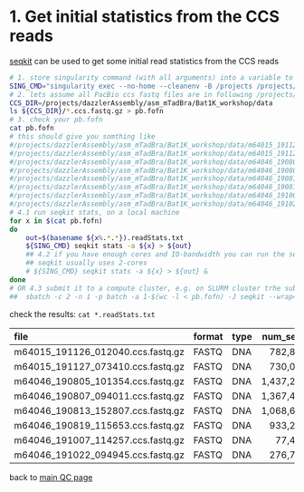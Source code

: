 # 1. Get initial statistics from the CCS reads

[seqkit](https://bioinf.shenwei.me/seqkit/usage/#stats) can be used to get some initial read statistics from the CCS reads 

```bash 
# 1. store singularity command (with all arguments) into a variable to facilitate the command line call
SING_CMD="singularity exec --no-home --cleanenv -B /projects /projects/dazzler/pippel/prog/assembly-workshop/assembly-workshop_v0.6.3.sif"
# 2. lets assume all PacBio ccs fastq files are in following /projects/dazzlerAssembly/asm_mTadBra/Bat1K_workshop/data
CCS_DIR=/projects/dazzlerAssembly/asm_mTadBra/Bat1K_workshop/data
ls ${CCS_DIR}/*.ccs.fastq.gz > pb.fofn 
# 3. check your pb.fofn
cat pb.fofn 
# this should give you somthing like
#/projects/dazzlerAssembly/asm_mTadBra/Bat1K_workshop/data/m64015_191126_012040.ccs.fastq.gz
#/projects/dazzlerAssembly/asm_mTadBra/Bat1K_workshop/data/m64015_191127_073410.ccs.fastq.gz
#/projects/dazzlerAssembly/asm_mTadBra/Bat1K_workshop/data/m64046_190805_101354.ccs.fastq.gz
#/projects/dazzlerAssembly/asm_mTadBra/Bat1K_workshop/data/m64046_190807_094011.ccs.fastq.gz
#/projects/dazzlerAssembly/asm_mTadBra/Bat1K_workshop/data/m64046_190813_152807.ccs.fastq.gz
#/projects/dazzlerAssembly/asm_mTadBra/Bat1K_workshop/data/m64046_190819_115653.ccs.fastq.gz
#/projects/dazzlerAssembly/asm_mTadBra/Bat1K_workshop/data/m64046_191007_114257.ccs.fastq.gz
#/projects/dazzlerAssembly/asm_mTadBra/Bat1K_workshop/data/m64046_191022_094945.ccs.fastq.gz 
# 4.1 run seqkit stats, on a local machine 
for x in $(cat pb.fofn)
do 
    out=$(basename ${x%.*.*}).readStats.txt
    ${SING_CMD} seqkit stats -a ${x} > ${out}
    ## 4.2 if you have enough cores and IO-bandwidth you can run the seqkit call in parallel in the background  
    ## seqkit usually uses 2-cores 
    # ${SING_CMD} seqkit stats -a ${x} > ${out} &
done 
# OR 4.3 submit it to a compute cluster, e.g. on SLURM cluster trhe submission could look like:
##  sbatch -c 2 -n 1 -p batch -a 1-$(wc -l < pb.fofn) -J seqkit --wrap="${SING_CMD} seqkit stats -a \$(sed -n \${SLURM_ARRAY_TASK_ID}p pb.fofn) > \$(basename \$(sed -n \${SLURM_ARRAY_TASK_ID}p pb.fofn) | sed -e 's:.fastq.gz:.readStats.txt:')" 
```

check the results: `cat *.readStats.txt`

|file|format|type|num_seqs|sum_len|min_len|avg_len|max_len|Q1|Q2|Q3|sum_gap|N50|Q20(%)|Q30(%)|
|:---|:--|:--|--:|--:|--:|--:|--:|--:|--:|--:|--:|--:|--:|--:|
|m64015_191126_012040.ccs.fastq.gz|FASTQ|DNA|782,884|14,945,850,409|44|19,090.8|38,463|18,350|19,295|20,143|0|19,392|98.36|96.18|
|m64015_191127_073410.ccs.fastq.gz|FASTQ|DNA|730,066|13,946,895,644|45|19,103.6|38,718|18,362|19,304|20,152|0|19,402|98.4|96.27|
|m64046_190805_101354.ccs.fastq.gz|FASTQ|DNA|1,437,262|18,907,954,820|45|13,155.5|42,537|11,642|12,730|14,357|0|13,078|98.76|97.16|
|m64046_190807_094011.ccs.fastq.gz|FASTQ|DNA|1,367,406|18,080,287,584|50|13,222.3|39,874|11,683|12,793|14,436|0|13,151|98.74|97.16|
|m64046_190813_152807.ccs.fastq.gz|FASTQ|DNA|1,068,654|16,992,227,735|48|15,900.6|49,720|13,213|15,024|17,659|0|15,818|98.44|96.45|
|m64046_190819_115653.ccs.fastq.gz|FASTQ|DNA|933,213|14,980,358,470|47|16,052.5|47,286|13,327|15,185|17,842|0|15,984|98.37|96.28|
|m64046_191007_114257.ccs.fastq.gz|FASTQ|DNA|77,436|1,429,015,292|43|18,454.1|48,026|15,059|17,785|21,356|0|19,154|98.05|95.53|
|m64046_191022_094945.ccs.fastq.gz|FASTQ|DNA|276,770|5,189,355,592|45|18,749.7|49,356|15,168|17,956|21,644|0|19,334|97.58|94.48|

back to [main QC page](./README.md)